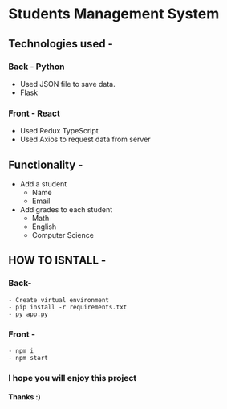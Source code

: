 # Students Management System
## Technologies used - 
### Back - Python
  - Used JSON file to save data.
  - Flask
### Front - React
  - Used Redux TypeScript
  - Used Axios to request data from server

## Functionality - 
  - Add a student
    - Name
    - Email
  - Add grades to each student
    - Math
    - English
    - Computer Science

## HOW TO ISNTALL - 
  ### Back-
    - Create virtual environment
    - pip install -r requirements.txt
    - py app.py
    
  ### Front - 
    - npm i
    - npm start
    
### I hope you will enjoy this project
#### Thanks :)
